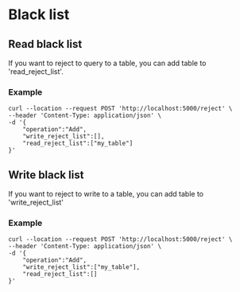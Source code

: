 # Black list

## Read black list
If you want to reject to query to a table, you can add table to 'read_reject_list'.

### Example
```
curl --location --request POST 'http://localhost:5000/reject' \
--header 'Content-Type: application/json' \
-d '{
    "operation":"Add",
    "write_reject_list":[],
    "read_reject_list":["my_table"]
}'
```

## Write black list

If you want to reject to write to a table, you can add table to 'write_reject_list'

### Example

```
curl --location --request POST 'http://localhost:5000/reject' \
--header 'Content-Type: application/json' \
-d '{
    "operation":"Add",
    "write_reject_list":["my_table"],
    "read_reject_list":[]
}'
```
